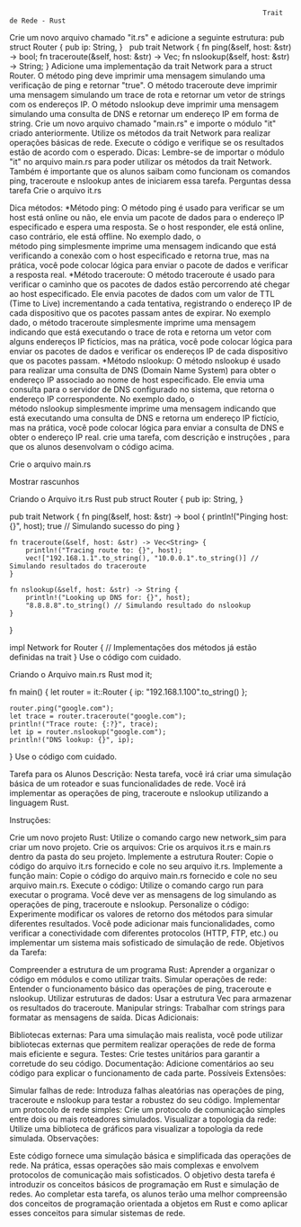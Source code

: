 
                                                                   Trait de Rede - Rust
                                                                       

Crie um novo arquivo chamado "it.rs" e adicione a seguinte estrutura:
pub struct Router {
pub ip: String,
}
 
pub trait Network {
fn ping(&self, host: &str) -> bool;
fn traceroute(&self, host: &str) -> Vec<String>;
fn nslookup(&self, host: &str) -> String;
}
Adicione uma implementação da trait Network para a struct Router.
O método ping deve imprimir uma mensagem simulando uma verificação de ping e retornar "true".
O método traceroute deve imprimir uma mensagem simulando um trace de rota e retornar um vetor de strings com os endereços IP.
O método nslookup deve imprimir uma mensagem simulando uma consulta de DNS e retornar um endereço IP em forma de string.
Crie um novo arquivo chamado "main.rs" e importe o módulo "it" criado anteriormente.
Utilize os métodos da trait Network para realizar operações básicas de rede.
Execute o código e verifique se os resultados estão de acordo com o esperado.
Dicas: Lembre-se de importar o módulo "it" no arquivo main.rs para poder utilizar os métodos da trait Network. Também é importante que os alunos saibam como funcionam os comandos ping, traceroute e nslookup antes de iniciarem essa tarefa.
Perguntas dessa tarefa
Crie o arquivo it.rs


Dica métodos:
*Método ping: O método ping é usado para verificar se um host está online ou não, ele envia um pacote de dados para o endereço IP especificado e espera uma resposta. Se o host responder, ele está online, caso contrário, ele está offline. No exemplo dado, o método ping simplesmente imprime uma mensagem indicando que está verificando a conexão com o host especificado e retorna true, mas na prática, você pode colocar lógica para enviar o pacote de dados e verificar a resposta real.
*Método traceroute: O método traceroute é usado para verificar o caminho que os pacotes de dados estão percorrendo até chegar ao host especificado. Ele envia pacotes de dados com um valor de TTL (Time to Live) incrementando a cada tentativa, registrando o endereço IP de cada dispositivo que os pacotes passam antes de expirar. No exemplo dado, o método traceroute simplesmente imprime uma mensagem indicando que está executando o trace de rota e retorna um vetor com alguns endereços IP fictícios, mas na prática, você pode colocar lógica para enviar os pacotes de dados e verificar os endereços IP de cada dispositivo que os pacotes passam.
*Método nslookup: O método nslookup é usado para realizar uma consulta de DNS (Domain Name System) para obter o endereço IP associado ao nome de host especificado. Ele envia uma consulta para o servidor de DNS configurado no sistema, que retorna o endereço IP correspondente. No exemplo dado, o método nslookup simplesmente imprime uma mensagem indicando que está executando uma consulta de DNS e retorna um endereço IP fictício, mas na prática, você pode colocar lógica para enviar a consulta de DNS e obter o endereço IP real.
crie uma tarefa, com descrição e instruções , para que os alunos desenvolvam o código acima.

Crie o arquivo main.rs


Mostrar rascunhos


Criando o Arquivo it.rs
Rust
pub struct Router {
    pub ip: String,
}

pub trait Network {
    fn ping(&self, host: &str) -> bool {
        println!("Pinging host: {}", host);
        true // Simulando sucesso do ping
    }

    fn traceroute(&self, host: &str) -> Vec<String> {
        println!("Tracing route to: {}", host);
        vec!["192.168.1.1".to_string(), "10.0.0.1".to_string()] // Simulando resultados do traceroute
    }

    fn nslookup(&self, host: &str) -> String {
        println!("Looking up DNS for: {}", host);
        "8.8.8.8".to_string() // Simulando resultado do nslookup
    }
}

impl Network for Router {
    // Implementações dos métodos já estão definidas na trait
}
Use o código com cuidado.

Criando o Arquivo main.rs
Rust
mod it;

fn main() {
    let router = it::Router { ip: "192.168.1.100".to_string() };

    router.ping("google.com");
    let trace = router.traceroute("google.com");
    println!("Trace route: {:?}", trace);
    let ip = router.nslookup("google.com");
    println!("DNS lookup: {}", ip);
}
Use o código com cuidado.

Tarefa para os Alunos
Descrição:
Nesta tarefa, você irá criar uma simulação básica de um roteador e suas funcionalidades de rede. Você irá implementar as operações de ping, traceroute e nslookup utilizando a linguagem Rust.

Instruções:

Crie um novo projeto Rust: Utilize o comando cargo new network_sim para criar um novo projeto.
Crie os arquivos: Crie os arquivos it.rs e main.rs dentro da pasta do seu projeto.
Implemente a estrutura Router: Copie o código do arquivo it.rs fornecido e cole no seu arquivo it.rs.
Implemente a função main: Copie o código do arquivo main.rs fornecido e cole no seu arquivo main.rs.
Execute o código: Utilize o comando cargo run para executar o programa. Você deve ver as mensagens de log simulando as operações de ping, traceroute e nslookup.
Personalize o código: Experimente modificar os valores de retorno dos métodos para simular diferentes resultados. Você pode adicionar mais funcionalidades, como verificar a conectividade com diferentes protocolos (HTTP, FTP, etc.) ou implementar um sistema mais sofisticado de simulação de rede.
Objetivos da Tarefa:

Compreender a estrutura de um programa Rust: Aprender a organizar o código em módulos e como utilizar traits.
Simular operações de rede: Entender o funcionamento básico das operações de ping, traceroute e nslookup.
Utilizar estruturas de dados: Usar a estrutura Vec para armazenar os resultados do traceroute.
Manipular strings: Trabalhar com strings para formatar as mensagens de saída.
Dicas Adicionais:

Bibliotecas externas: Para uma simulação mais realista, você pode utilizar bibliotecas externas que permitem realizar operações de rede de forma mais eficiente e segura.
Testes: Crie testes unitários para garantir a corretude do seu código.
Documentação: Adicione comentários ao seu código para explicar o funcionamento de cada parte.
Possíveis Extensões:

Simular falhas de rede: Introduza falhas aleatórias nas operações de ping, traceroute e nslookup para testar a robustez do seu código.
Implementar um protocolo de rede simples: Crie um protocolo de comunicação simples entre dois ou mais roteadores simulados.
Visualizar a topologia da rede: Utilize uma biblioteca de gráficos para visualizar a topologia da rede simulada.
Observações:

Este código fornece uma simulação básica e simplificada das operações de rede. Na prática, essas operações são mais complexas e envolvem protocolos de comunicação mais sofisticados.
O objetivo desta tarefa é introduzir os conceitos básicos de programação em Rust e simulação de redes.
Ao completar esta tarefa, os alunos terão uma melhor compreensão dos conceitos de programação orientada a objetos em Rust e como aplicar esses conceitos para simular sistemas de rede.
